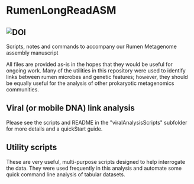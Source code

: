 # RumenLongReadASM
![DOI](https://zenodo.org/badge/159530113.svg)
---
Scripts, notes and commands to accompany our Rumen Metagenome assembly manuscript

All files are provided as-is in the hopes that they would be useful for ongoing work. Many of the utilities in this repository were used to identify links between rumen microbes and genetic features; however, they should be equally useful for the analysis of other prokaryotic metagenomics communities.

## Viral (or mobile DNA) link analysis

Please see the scripts and README in the "viralAnalysisScripts" subfolder for more details and a quickStart guide.

## Utility scripts

These are very useful, multi-purpose scripts designed to help interrogate the data. They were used frequently in this analysis and automate some quick command line analysis of tabular datasets.

